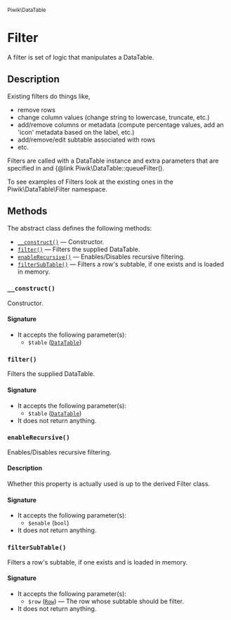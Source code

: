 <small>Piwik\DataTable</small>

Filter
======

A filter is set of logic that manipulates a DataTable.

Description
-----------

Existing filters do things like,

- remove rows
- change column values (change string to lowercase, truncate, etc.)
- add/remove columns or metadata (compute percentage values, add an 'icon' metadata based on the label, etc.)
- add/remove/edit subtable associated with rows
- etc.

Filters are called with a DataTable instance and extra parameters that are specified
in and {@link Piwik\DataTable::queueFilter().

To see examples of Filters look at the existing ones in the Piwik\DataTable\Filter
namespace.

Methods
-------

The abstract class defines the following methods:

- [`__construct()`](#__construct) &mdash; Constructor.
- [`filter()`](#filter) &mdash; Filters the supplied DataTable.
- [`enableRecursive()`](#enablerecursive) &mdash; Enables/Disables recursive filtering.
- [`filterSubTable()`](#filtersubtable) &mdash; Filters a row's subtable, if one exists and is loaded in memory.

<a name="__construct" id="__construct"></a>
<a name="__construct" id="__construct"></a>
### `__construct()`

Constructor.

#### Signature

- It accepts the following parameter(s):
    - `$table` ([`DataTable`](../../Piwik/DataTable.md))

<a name="filter" id="filter"></a>
<a name="filter" id="filter"></a>
### `filter()`

Filters the supplied DataTable.

#### Signature

- It accepts the following parameter(s):
    - `$table` ([`DataTable`](../../Piwik/DataTable.md))
- It does not return anything.

<a name="enablerecursive" id="enablerecursive"></a>
<a name="enableRecursive" id="enableRecursive"></a>
### `enableRecursive()`

Enables/Disables recursive filtering.

#### Description

Whether this property is actually used
is up to the derived Filter class.

#### Signature

- It accepts the following parameter(s):
    - `$enable` (`bool`)
- It does not return anything.

<a name="filtersubtable" id="filtersubtable"></a>
<a name="filterSubTable" id="filterSubTable"></a>
### `filterSubTable()`

Filters a row's subtable, if one exists and is loaded in memory.

#### Signature

- It accepts the following parameter(s):
    - `$row` ([`Row`](../../Piwik/DataTable/Row.md)) &mdash; The row whose subtable should be filter.
- It does not return anything.

